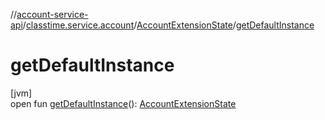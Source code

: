 //[account-service-api](../../../index.md)/[classtime.service.account](../index.md)/[AccountExtensionState](index.md)/[getDefaultInstance](get-default-instance.md)

# getDefaultInstance

[jvm]\
open fun [getDefaultInstance](get-default-instance.md)(): [AccountExtensionState](index.md)
